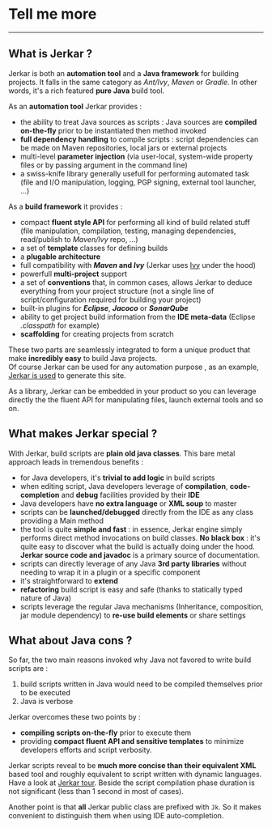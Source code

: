# Tell me more
----

## What is Jerkar ?
Jerkar is both an **automation tool** and a **Java framework** for building projects. It falls in the same category as <i>Ant/Ivy</i>, <i>Maven</i> or <i>Gradle</i>.
In other words, it's a rich featured **pure Java** build tool.
 
As an **automation tool** Jerkar provides :

* the ability to treat Java sources as scripts : Java sources are **compiled on-the-fly** prior to be instantiated then method invoked
* **full dependency handling** to compile scripts : script dependencies can be made on Maven repositories, local jars or external projects
* multi-level **parameter injection** (via user-local, system-wide property files or by passing argument in the command line)
* a swiss-knife library generally usefull for performing automated task (file and I/O  manipulation, logging, PGP signing, external tool launcher, ...)  

As a **build framework** it provides :

* compact **fluent style API** for performing all kind of build related stuff (file manipulation, compilation, testing, managing dependencies, read/publish to _Maven/Ivy_ repo, ...)
* a set of **template** classes for defining builds
* a **plugable architecture**
* full compatibility with **_Maven_ and _Ivy_** (Jerkar uses <a href="http://ant.apache.org/ivy">Ivy</a> under the hood)
* powerfull **multi-project** support
* a set of **conventions** that, in common cases, allows Jerkar to deduce everything from your project structure (not a single line of script/configuration required for building your project)
* built-in plugins for ***Eclipse***, ***Jacoco*** or ***SonarQube***
* ability to get project build information from the **IDE meta-data** (Eclipse _.classpath_ for example)
* **scaffolding** for creating projects from scratch


These two parts are seamlessly integrated to form a unique product that make **incredibly easy** to build Java projects.<br/>
Of course Jerkar can be used for any automation purpose , as an example, [Jerkar is used](https://github.com/jerkar/jerkar.github.io/blob/master/_jbake-site-sources/build/def/jerkar/github/io/SiteBuild.java) to generate this site.

As a library, Jerkar can be embedded in your product so you can leverage directly the the fluent API for manipulating files, launch external tools and so on.


## What makes Jerkar special ?
With Jerkar, build scripts are **plain old java classes**. This bare metal approach leads in tremendous benefits :

* for Java developers, it's **trivial to add logic** in build scripts
* when editing script, Java developers leverage of **compilation**, **code-completion** and **debug** facilities provided by their **IDE**
* Java developers have **no extra language** or **XML soup** to master
* scripts can be **launched/debugged** directly from the IDE as any class providing a Main method 
* the tool is quite **simple and fast** : in essence, Jerkar engine simply performs direct method invocations on build classes. **No black box** : it's quite easy to discover what the build is actually doing under the hood. **Jerkar source code and javadoc** is a primary source of documentation.
* scripts can directly leverage of any Java **3rd party libraries** without needing to wrap it in a plugin or a specific component
* it's straightforward to **extend**
* **refactoring** build script is easy and safe (thanks to statically typed nature of Java) 
* scripts leverage the regular Java mechanisms (Inheritance, composition, jar module dependency) to **re-use build elements** or share settings

## What about Java cons ?
So far, the two main reasons invoked why Java not favored to write build scripts are :

1. build scripts written in Java would need to be compiled themselves prior to be executed
2. Java is verbose

Jerkar overcomes these two points by :

* **compiling scripts on-the-fly** prior to execute them
* providing **compact fluent API and sensitive templates** to minimize developers efforts and script verbosity.

Jerkar scripts reveal to be **much more concise than their equivalent XML** based tool and roughly equivalent to script written with dynamic languages. Have a look at [Jerkar tour](./tour.html).
Beside the script compilation phase duration is not significant (less than 1 second in most of cases).  

Another point is that **all** Jerkar public class are prefixed with `Jk`. So it makes convenient to distinguish them when using IDE auto-completion.


